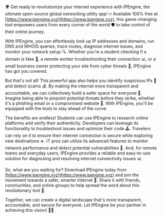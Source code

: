 🌍 Get ready to revolutionize your internet experience with IPEngine, the ultimate open-source global networking utility app! 🔥 Available 100% free at [https://www.ipengine.xyz](https://www.ipengine.xyz), this game-changing tool empowers users from every corner of the world 🛡️ to take control of their online journey.

With IPEngine, you can effortlessly look up IP addresses and domains, run DNS and WHOIS queries, trace routes, diagnose internet issues, and monitor your network setup 🔍. Whether you're a student checking if a domain is fake 💸, a remote worker troubleshooting their connection 📊, or a small business owner protecting your site from cyber threats 💪, IPEngine has got you covered.

But that's not all! This powerful app also helps you identify suspicious IPs 👀 and detect scams 💰. By making the internet more transparent and accountable, we can collectively build a safer space for everyone 🌈. Imagine being able to pinpoint potential threats before they strike, whether it's a phishing email or a compromised website 🔴. With IPEngine, you'll be equipped with the tools to stay ahead of the curve.

The benefits are endless! Students can use IPEngine to research online platforms and verify their authenticity. Developers can leverage its functionality to troubleshoot issues and optimize their code 🕹️. Travelers can rely on it to ensure their internet connection is secure while exploring new destinations ✈️. IT pros can utilize its advanced features to monitor network performance and detect potential vulnerabilities 🔧. And, for remote teams and everyday users, IPEngine provides a reliable and easy-to-use solution for diagnosing and resolving internet connectivity issues 📊.

So, what are you waiting for? Download IPEngine today from [https://www.ipengine.xyz](https://www.ipengine.xyz) and join the movement towards a safer, smarter internet 🚀. Share it with friends, communities, and online groups to help spread the word about this revolutionary tool 🔔.

Together, we can create a digital landscape that's more transparent, accountable, and secure for everyone. Let IPEngine be your partner in achieving this vision! 💪🌟
